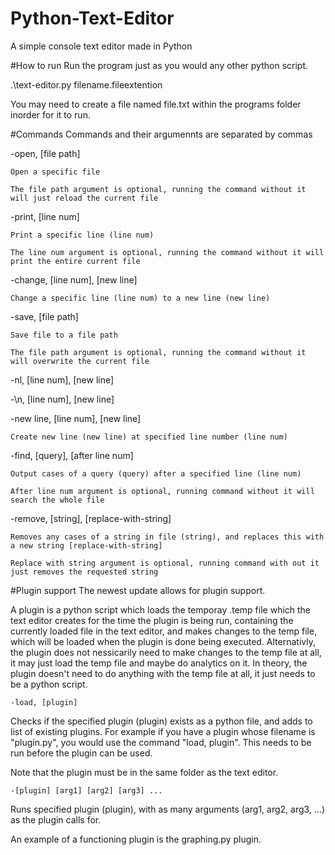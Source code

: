 # Python-Text-Editor
A simple console text editor made in Python

#How to run
Run the program just as you would any other python script.


  .\text-editor.py filename.fileextention

You may need to create a file named file.txt within the programs folder inorder for it to run.

#Commands
Commands and their argumennts are separated by commas

  -open, [file path]
  
    Open a specific file
    
    The file path argument is optional, running the command without it will just reload the current file
    
  -print, [line num]
  
    Print a specific line (line num)
  
    The line num argument is optional, running the command without it will print the entire current file
  
  -change, [line num], [new line]
  
    Change a specific line (line num) to a new line (new line)
  
  -save, [file path]
  
    Save file to a file path
  
    The file path argument is optional, running the command without it will overwrite the current file
  
  -nl, [line num], [new line]
  
  -\n, [line num], [new line]
  
  -new line, [line num], [new line]
  
    Create new line (new line) at specified line number (line num)
  
  -find, [query], [after line num]
  
    Output cases of a query (query) after a specified line (line num)
  
    After line num argument is optional, running command without it will search the whole file
    
  -remove, [string], [replace-with-string]
  
    Removes any cases of a string in file (string), and replaces this with a new string [replace-with-string]
    
    Replace with string argument is optional, running command with out it just removes the requested string
    
#Plugin support
The newest update allows for plugin support. 

A plugin is a python script which loads the temporay .temp file which the text editor creates for the time the plugin is being run, containing the currently loaded file in the text editor, and makes changes to the temp file, which will be loaded when the plugin is done being executed. Alternativly, the plugin does not nessicarily need to make changes to the temp file at all, it may just load the temp file and maybe do analytics on it. In theory, the plugin doesn't need to do anything with the temp file at all, it just needs to be a python script.  

    -load, [plugin]
    
Checks if the specified plugin (plugin) exists as a python file, and adds to list of existing plugins. For example if you have a plugin whose filename is "plugin.py", you would use the command "load, plugin". This needs to be run before the plugin can be used.

Note that the plugin must be in the same folder as the text editor. 
  
    -[plugin] [arg1] [arg2] [arg3] ...
    
Runs specified plugin (plugin), with as many arguments (arg1, arg2, arg3, ...) as the plugin calls for.

An example of a functioning plugin is the graphing.py plugin.
